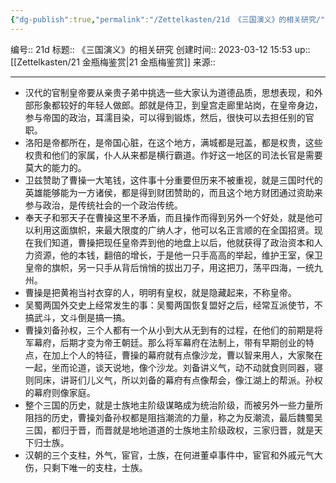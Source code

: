 ```yaml
---
{"dg-publish":true,"permalink":"/Zettelkasten/21d 《三国演义》的相关研究/","dgPassFrontmatter":true}
---
```


编号:: 21d
标题:: 《三国演义》的相关研究
创建时间:: 2023-03-12 15:53
up:: [[Zettelkasten/21 金瓶梅鉴赏\|21 金瓶梅鉴赏]]
来源:: 

---

-   汉代的官制皇帝要从亲贵子弟中挑选一些大家认为道德品质，思想表现，和外部形象都较好的年轻人做郎。郎就是侍卫，到皇宫走廊里站岗，在皇帝身边，参与帝国的政治，耳濡目染，可以得到锻炼，然后，很快可以去担任别的官职。
-   洛阳是帝都所在，是帝国心脏，在这个地方，满城都是冠盖，都是权贵，这些权贵和他们的家属，仆人从来都是横行霸道。作好这一地区的司法长官是需要莫大的能力的。
-   卫兹赞助了曹操一大笔钱，这件事十分重要但历来不被重视，就是三国时代的英雄能够能为一方诸侯，都是得到财团赞助的，而且这个地方财团通过资助来参与政治，是传统社会的一个政治传统。
-   奉天子和邪天子在曹操这里不矛盾，而且操作而得到另外一个好处，就是他可以利用这面旗帜，来最大限度的广纳人才，他可以名正言顺的在全国招贤。现在我们知道，曹操把现任皇帝弄到他的地盘上以后，他就获得了政治资本和人力资源，他的本钱，翻倍的增长，于是他一只手高高的举起，维护王室，保卫皇帝的旗帜，另一只手从背后悄悄的拔出刀子，用这把刀，荡平四海，一统九州。
-   曹操是把黄袍当衬衣穿的人，明明有皇权，就是隐藏起来，不称皇帝。
-   吴蜀两国外交史上经常发生的事：吴蜀两国恢复盟好之后，经常互派使节，不搞武斗，文斗倒是搞一搞。
-   曹操刘备孙权，三个人都有一个从小到大从无到有的过程，在他们的前期是将军幕府，后期才变为帝王朝廷。那么将军幕府在法制上，带有早期创业的特点，在加上个人的特征，曹操的幕府就有点像沙龙，曹以智来用人，大家聚在一起，坐而论道，谈天说地，像个沙龙。刘备讲义气，动不动就食则同器，寝则同床，讲哥们儿义气，所以刘备的幕府有点像帮会，像江湖上的帮派。孙权的幕府则像家庭。
-   整个三国的历史，就是士族地主阶级谋略成为统治阶级，而被另外一些力量所阻挡的历史，曹操刘备孙权都是阻挡潮流的力量，称之为反潮流，最后魏蜀吴三国，都归于晋，而晋就是地地道道的士族地主阶级政权，三家归晋，就是天下归士族。
-   汉朝的三个支柱，外气，宦官，士族，在何进董卓事件中，宦官和外戚元气大伤，只剩下唯一的支柱，士族。